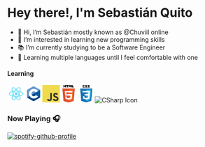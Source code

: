 # Hey there!, I'm Sebastián Quito
- 👋 Hi, I’m Sebastián mostly known as @Chuviil online
- 👀 I’m interested in learning new programming skills
- 📚 I’m currently studying to be a Software Engineer
- 🔎 Learning multiple languages until I feel comfortable with one 

#### Learning
<img src="https://raw.githubusercontent.com/github/explore/80688e429a7d4ef2fca1e82350fe8e3517d3494d/topics/react/react.png" alt="ReactJS Icon" style="width:40px;"/><img src="https://raw.githubusercontent.com/github/explore/f3e22f0dca2be955676bc70d6214b95b13354ee8/topics/c/c.png" alt="C Icon" style="width:40px;"/><img src="https://raw.githubusercontent.com/github/explore/80688e429a7d4ef2fca1e82350fe8e3517d3494d/topics/javascript/javascript.png" alt="Javascript Icon" style="width:40px;"/><img src="https://raw.githubusercontent.com/github/explore/80688e429a7d4ef2fca1e82350fe8e3517d3494d/topics/html/html.png" alt="HTML Icon" style="width:40px;"/><img src="https://raw.githubusercontent.com/github/explore/80688e429a7d4ef2fca1e82350fe8e3517d3494d/topics/css/css.png" alt="CSS Icon" style="width: 40px"/><img src="https://kmyr.dev/posts/csharp.png" alt="CSharp Icon" style="width:40px"/>

### Now Playing 🎧
[![spotify-github-profile](https://spotify-github-profile.vercel.app/api/view?uid=6sm0ovnnyxuy59os0h3ji2vng&cover_image=true&theme=novatorem&bar_color=53b14f&bar_color_cover=false)](https://github.com/kittinan/spotify-github-profile)
